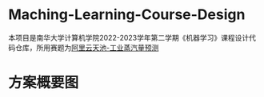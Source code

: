 # Maching-Learning-Course-Design
本项目是南华大学计算机学院2022-2023学年第二学期《机器学习》课程设计代码仓库，所用赛题为[阿里云天池-工业蒸汽量预测](https://tianchi.aliyun.com/competition/entrance/231693/introduction)

# 方案概要图

